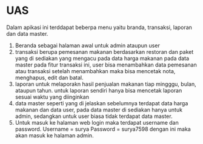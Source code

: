# UAS
Dalam apikasi ini terddapat beberpa menu yaitu branda, transaksi, laporan dan data master.
1. Beranda sebagai halaman awal untuk admin ataupun user
2. transaksi berupa pemesanan makanan berdasarkan restoran dan paket yang di sediakan yang mengacu pada data harga makanan pada data master
pada fitur transaksi ini, user bisa menambahkan data pemesanan atau transaksi setelah menambahkan maka bisa mencetak nota, menghapus, edit dan batal.
3. laporan untuk melaporakn hasil penjualan makanan tiap mingggu, bulan, ataupun tahun. untuk laporan sendiri hanya bisa mencetak laporan sesuai waktu yang diinginkan
4. data master seperti yang di jelaskan sebelumnya terdapat data harga makanan dan data user, pada data master di sediakan hanya untuk admin, sedangkan untuk user biasa tidak terdapat data master.
5. Untuk masuk ke halaman web login maka terdapat username dan password.
Username = surya
Password = surya7598
dengan ini maka akan masuk ke halaman admin.